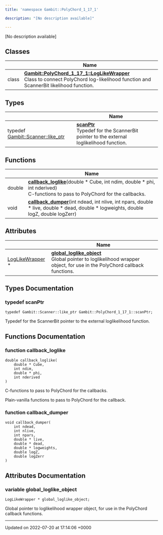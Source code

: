 ```yaml
---
title: 'namespace Gambit::PolyChord_1_17_1'

description: "[No description available]"

---
```







[No description available]

## Classes

|                | Name           |
| -------------- | -------------- |
| class | **[Gambit::PolyChord_1_17_1::LogLikeWrapper](/documentation/code/classes/classgambit_1_1polychord__1__17__1_1_1loglikewrapper/)** <br>Class to connect PolyChord log-likelihood function and ScannerBit likelihood function.  |

## Types

|                | Name           |
| -------------- | -------------- |
| typedef [Gambit::Scanner::like_ptr](/documentation/code/classes/classgambit_1_1scanner_1_1like__ptr/) | **[scanPtr](/documentation/code/namespaces/namespacegambit_1_1polychord__1__17__1/#typedef-scanptr)** <br>Typedef for the ScannerBit pointer to the external loglikelihood function.  |

## Functions

|                | Name           |
| -------------- | -------------- |
| double | **[callback_loglike](/documentation/code/namespaces/namespacegambit_1_1polychord__1__17__1/#function-callback-loglike)**(double * Cube, int ndim, double * phi, int nderived)<br>C-functions to pass to PolyChord for the callbacks.  |
| void | **[callback_dumper](/documentation/code/namespaces/namespacegambit_1_1polychord__1__17__1/#function-callback-dumper)**(int ndead, int nlive, int npars, double * live, double * dead, double * logweights, double logZ, double logZerr) |

## Attributes

|                | Name           |
| -------------- | -------------- |
| [LogLikeWrapper](/documentation/code/classes/classgambit_1_1polychord__1__17__1_1_1loglikewrapper/) * | **[global_loglike_object](/documentation/code/namespaces/namespacegambit_1_1polychord__1__17__1/#variable-global-loglike-object)** <br>Global pointer to loglikelihood wrapper object, for use in the PolyChord callback functions.  |

## Types Documentation

### typedef scanPtr

```
typedef Gambit::Scanner::like_ptr Gambit::PolyChord_1_17_1::scanPtr;
```

Typedef for the ScannerBit pointer to the external loglikelihood function. 


## Functions Documentation

### function callback_loglike

```
double callback_loglike(
    double * Cube,
    int ndim,
    double * phi,
    int nderived
)
```

C-functions to pass to PolyChord for the callbacks. 

Plain-vanilla functions to pass to PolyChord for the callback. 


### function callback_dumper

```
void callback_dumper(
    int ndead,
    int nlive,
    int npars,
    double * live,
    double * dead,
    double * logweights,
    double logZ,
    double logZerr
)
```



## Attributes Documentation

### variable global_loglike_object

```
LogLikeWrapper * global_loglike_object;
```

Global pointer to loglikelihood wrapper object, for use in the PolyChord callback functions. 




-------------------------------

Updated on 2022-07-20 at 17:14:06 +0000